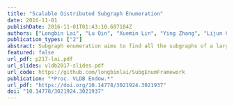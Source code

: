```yaml
---
title: "Scalable Distributed Subgraph Enumeration"
date: 2016-11-01
publishDate: 2016-11-01T01:43:10.687184Z
authors: ["Longbin Lai", "Lu Qin", "Xuemin Lin", "Ying Zhang", "Lijun Chang", "Shiyu Yang"]
publication_types: ["2"]
abstract: Subgraph enumeration aims to find all the subgraphs of a large data graph that are isomorphic to a given pattern graph. As the subgraph isomorphism operation is computationally intensive, researchers have recently focused on solving this problem in distributed environments, such as MapReduce and Pregel. Among them, the state-of-the-art algorithm, Twin TwigJoin, is proven to be instance optimal based on a left-deep join framework. However, it is still not scalable to large graphs because of the constraints in the left-deep join framework and that each decomposed component (join unit) must be a star. In this paper, we propose SEED - a scalable sub-graph enumeration approach in the distributed environment. Compared to Twin TwigJoin, SEED returns optimal solution in a generalized join framework without the constraints in Twin TwigJoin. We use both star and clique as the join units, and design an effective distributed graph storage mechanism to support such an extension. We develop a comprehensive cost model, that estimates the number of matches of any given pattern graph by considering power-law degree distribution in the data graph. We then generalize the left-deep join framework and develop a dynamic-programming algorithm to compute an optimal bushy join plan. We also consider overlaps among the join units. Finally, we propose clique compression to further improve the algorithm by reducing the number of the intermediate results. Extensive performance studies are conducted on several real graphs, one containing billions of edges. The results demonstrate that our algorithm outperforms all other state-of-the-art algorithms by more than one order of magnitude.
featured: false
url_pdf: p217-lai.pdf
url_slides: vldb2017-slides.pdf
url_code: https://github.com/longbinlai/SubgEnumFramework
publication: "*Proc. VLDB Endow.*"
url_pdf: "https://doi.org/10.14778/3021924.3021937"
doi: "10.14778/3021924.3021937"
---
```



